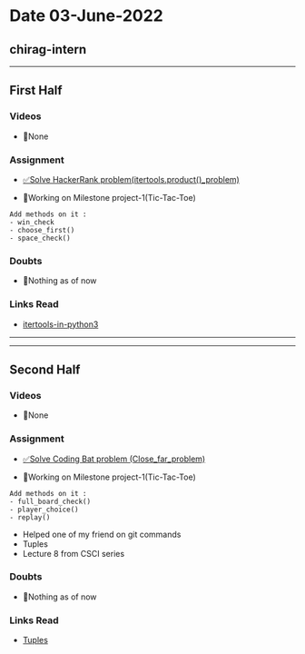 # Date 03-June-2022

## chirag-intern

<hr>

## First Half

### Videos

- 🚫None

### Assignment

- [✅Solve HackerRank problem(itertools.product()\_problem)](<https://github.com/sp18-interns/chirag-intern/blob/main/03-June-2022/HackerRank/itertools-product(%20)-problem.png>)

- 🔄Working on Milestone project-1(Tic-Tac-Toe)

```
Add methods on it :
- win_check
- choose_first()
- space_check()
```

### Doubts

- 🚫Nothing as of now

### Links Read

- [itertools-in-python3](https://www.geeksforgeeks.org/itertools-in-python3/#:~:text=Itertools%20is%20a%20module%20in,combination%20to%20form%20iterator%20algebra.)

<hr>
<hr>

## Second Half

### Videos

- 🚫None

### Assignment

- [✅Solve Coding Bat problem (Close_far_problem)](https://github.com/sp18-interns/chirag-intern/blob/main/03-June-2022/Coding%20Bat%20Problem/close_far_problem.png)

- 🔄Working on Milestone project-1(Tic-Tac-Toe)

```
Add methods on it :
- full_board_check()
- player_choice()
- replay()
```

- Helped one of my friend on git commands
- Tuples
- Lecture 8 from CSCI series

### Doubts

- 🚫Nothing as of now

### Links Read

- [Tuples](https://www.programiz.com/python-programming/tuple)
